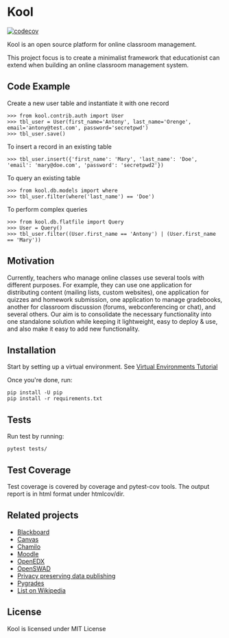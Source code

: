 # Kool

[![codecov](https://codecov.io/gh/edasi/kool/branch/master/graph/badge.svg)](https://codecov.io/gh/edasi/kool)

Kool is an open source platform for online classroom management. 

This project focus is to create a minimalist framework that educationist can extend when building an online classroom management system.

## Code Example

Create a new user table and instantiate it with one record 

```
>>> from kool.contrib.auth import User
>>> tbl_user = User(first_name='Antony', last_name='Orenge', email='antony@test.com', password='secretpwd')
>>> tbl_user.save()
```

To insert a record in an existing table

```
>>> tbl_user.insert({'first_name': 'Mary', 'last_name': 'Doe', 'email': 'mary@doe.com', 'password': 'secretpwd2'})
```

To query an existing table

```
>>> from kool.db.models import where
>>> tbl_user.filter(where('last_name') == 'Doe')
```

To perform complex queries

```
>>> from kool.db.flatfile import Query
>>> User = Query()
>>> tbl_user.filter((User.first_name == 'Antony') | (User.first_name == 'Mary'))
```

## Motivation

Currently, teachers who manage online classes use several tools with different purposes. For example, they can use one application for distributing content (mailing lists, custom websites), one application for quizzes and homework submission, one application to manage gradebooks, another for classroom discussion (forums, webconferencing or chat), and several others. Our aim is to consolidate the necessary functionality into one standalone solution while keeping it lightweight, easy to deploy & use, and also make it easy to add new functionality.

## Installation

Start by setting up a virtual environment. See [Virtual Environments Tutorial](http://python-guide-pt-br.readthedocs.io/en/latest/dev/virtualenvs/)

Once you're done, run: 

```
pip install -U pip
pip install -r requirements.txt
```

## Tests

Run test by running:

```
pytest tests/
```

## Test Coverage

Test coverage is covered by coverage and pytest-cov tools. The output report is in html format under htmlcov/dir.


## Related projects

* [Blackboard](http://www.blackboard.com/) 
* [Canvas](https://www.canvaslms.com/)
* [Chamilo](https://chamilo.org/es/)
* [Moodle](https://moodle.org/)
* [OpenEDX](https://github.com/edx/edx-platform)
* [OpenSWAD](https://openswad.org/)
* [Privacy preserving data publishing](https://github.com/rain1/Privacy-Preserving-Data-Publishing)
* [Pygrades](https://bitbucket.org/jjauhien/pygrades)
* [List on Wikipedia](https://en.wikipedia.org/wiki/List_of_learning_management_systems)

## License

Kool is licensed under MIT License

